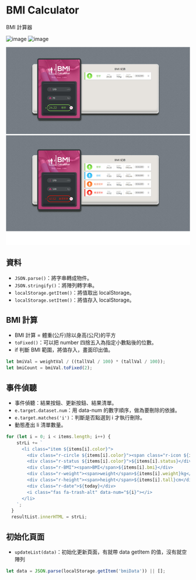 # BMI Calculator

BMI 計算器

![image](https://img.shields.io/badge/JavaScript-exercise-F0DB4F.svg) ![image](https://img.shields.io/badge/SASS-exercise-CD6799.svg)

![images](https://github.com/jedchang/BMI-Calculator/blob/master/preview.jpg)

## 資料

- `JSON.parse()`：將字串轉成物件。
- `JSON.stringify()`：將陣列轉字串。
- `localStorage.getItem()`：將值取出 localStorage。
- `localStorage.setItem()`：將值存入 localStorage。

## BMI 計算

- BMI 計算 = 體重(公斤)除以身高(公尺)的平方
- `toFixed()`：可以把 number 四捨五入為指定小數點後的位數。
- if 判斷 BMI 範圍，將值存入，畫面印出值。

```javascript
let bmiVal = weightVal / ((tallVal / 100) * (tallVal / 100));
let bmiCount = bmiVal.toFixed(2);
```

## 事件偵聽

- 事件偵聽：結果按鈕、更新按鈕、結果清單。
- `e.target.dataset.num`：用 data-num 的數字順序，做為要刪除的依據。
- `e.target.matches('i')`：判斷是否點選到 i 才執行刪除。
- 動態產出 li 清單數量。

```javascript
for (let i = 0; i < items.length; i++) {
    strLi += `
      <li class="item ${items[i].color}">
        <div class="r-circle ${items[i].color}"><span class="r-icon ${items[i].color}"></span></div>
        <div class="r-status ${items[i].color}">${items[i].status}</div>
        <div class="r-BMI"><span>BMI</span>${items[i].bmi}</div>
        <div class="r-weight"><span>weight</span>${items[i].weight}kg</div>
        <div class="r-height"><span>height</span>${items[i].tall}cm</div>
        <div class="r-date">${today}</div>
        <i class="fas fa-trash-alt" data-num="${i}"></i>
      </li>
    `;
  }
  resultList.innerHTML = strLi;
```

## 初始化頁面

- `updateList(data)`：初始化更新頁面，有就帶 data getItem 的值，沒有就空陣列

```javascript
let data = JSON.parse(localStorage.getItem('bmiData')) || []; 
```
